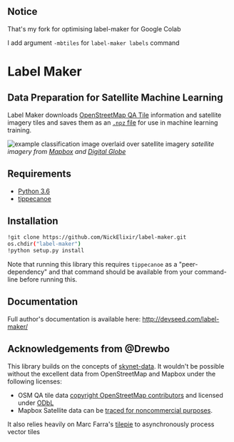 ## Notice
That's my fork for optimising label-maker for Google Colab

I add argument `-mbtiles` for `label-maker labels` command


# Label Maker
## Data Preparation for Satellite Machine Learning

Label Maker downloads [OpenStreetMap QA Tile]((https://osmlab.github.io/osm-qa-tiles/)) information and satellite imagery tiles and saves them as an [`.npz` file](https://docs.scipy.org/doc/numpy/reference/generated/numpy.savez.html) for use in machine learning training.

![example classification image overlaid over satellite imagery](examples/images/classification.png)
_satellite imagery from [Mapbox](https://www.mapbox.com/) and [Digital Globe](https://www.digitalglobe.com/)_

## Requirements
- [Python 3.6](https://www.python.org/)
- [tippecanoe](https://github.com/mapbox/tippecanoe)

## Installation

```bash
!git clone https://github.com/NickElixir/label-maker.git
os.chdir("label-maker")
!python setup.py install
```

Note that running this library this requires `tippecanoe` as a "peer-dependency" and that command should be available from your command-line before running this.

## Documentation

Full author's documentation is available here: http://devseed.com/label-maker/

## Acknowledgements from @Drewbo

This library builds on the concepts of [skynet-data](https://github.com/developmentseed/skynet-data). It wouldn't be possible without the excellent data from OpenStreetMap and Mapbox under the following licenses:
- OSM QA tile data [copyright OpenStreetMap contributors](http://www.openstreetmap.org/copyright) and licensed under [ODbL](http://opendatacommons.org/licenses/odbl/)
- Mapbox Satellite data can be [traced for noncommercial purposes](https://www.mapbox.com/tos/#[YmtMIywt]).

It also relies heavily on Marc Farra's [tilepie](https://github.com/kamicut/tilepie) to asynchronously process vector tiles
